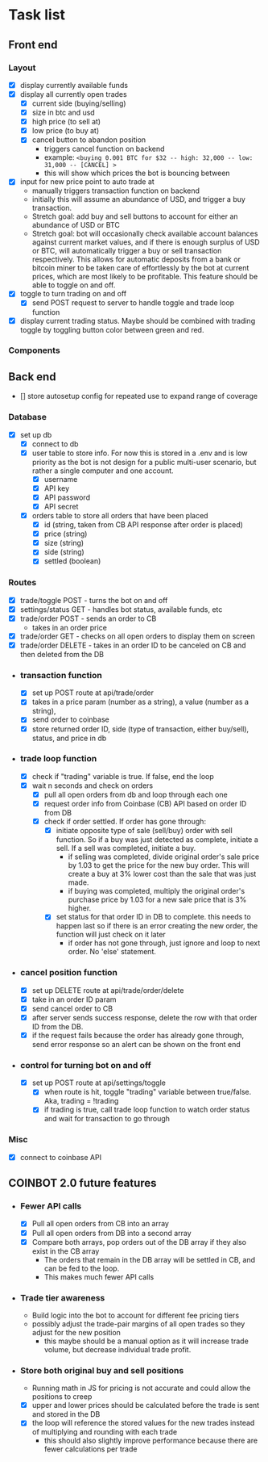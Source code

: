 # Task list

## Front end

### Layout

- [x] display currently available funds
- [x] display all currently open trades
  - [x] current side (buying/selling)
  - [x] size in btc and usd
  - [x] high price (to sell at)
  - [x] low price (to buy at)
  - [x] cancel button to abandon position
    - triggers cancel function on backend
    - example: `<buying 0.001 BTC for $32 -- high: 32,000 -- low: 31,000 -- [CANCEL] >`
    - this will show which prices the bot is bouncing between
- [x] input for new price point to auto trade at
  - manually triggers transaction function on backend
  - initially this will assume an abundance of USD, and trigger a buy transaction.
  - Stretch goal: add buy and sell buttons to account for either an abundance of USD or BTC
  - Stretch goal: bot will occasionally check available account balances against current market values, and if there is enough surplus of USD or BTC, will automatically trigger a buy or sell transaction respectively. This allows for automatic deposits from a bank or bitcoin miner to be taken care of effortlessly by the bot at current prices, which are most likely to be profitable. This feature should be able to toggle on and off.
- [x] toggle to turn trading on and off
  - [x] send POST request to server to handle toggle and trade loop function
- [x] display current trading status. Maybe should be combined with trading toggle by toggling button color between green and red.

### Components

## Back end

- [] store autosetup config for repeated use to expand range of coverage

### Database

- [x] set up db
  - [x] connect to db
  - [x] user table to store info. For now this is stored in a .env and is low priority as the bot is not design for a public multi-user scenario, but rather a single computer and one account.
    - [x] username
    - [x] API key
    - [x] API password
    - [x] API secret
  - [x] orders table to store all orders that have been placed
    - [x] id (string, taken from CB API response after order is placed)
    - [x] price (string)
    - [x] size (string)
    - [x] side (string)
    - [x] settled (boolean)

### Routes

- [x] trade/toggle POST - turns the bot on and off
- [x] settings/status GET - handles bot status, available funds, etc
- [x] trade/order POST - sends an order to CB
  - takes in an order price
- [x] trade/order GET - checks on all open orders to display them on screen
- [x] trade/order DELETE - takes in an order ID to be canceled on CB and then deleted from the DB

- ### transaction function

  - [x] set up POST route at api/trade/order
  - [x] takes in a price param (number as a string), a value (number as a string),
  - [x] send order to coinbase
  - [x] store returned order ID, side (type of transaction, either buy/sell), status, and price in db

- ### trade loop function

  - [x] check if "trading" variable is true. If false, end the loop
  - [x] wait n seconds and check on orders
    - [x] pull all open orders from db and loop through each one
    - [x] request order info from Coinbase (CB) API based on order ID from DB
    - [x] check if order settled. If order has gone through:
      - [x] initiate opposite type of sale (sell/buy) order with sell function. So if a buy was just detected as complete, initiate a sell. If a sell was completed, initiate a buy.
        - if selling was completed, divide original order's sale price by 1.03 to get the price for the new buy order. This will create a buy at 3% lower cost than the sale that was just made.
        - if buying was completed, multiply the original order's purchase price by 1.03 for a new sale price that is 3% higher.
      - [x] set status for that order ID in DB to complete. this needs to happen last so if there is an error creating the new order, the function will just check on it later
        - if order has not gone through, just ignore and loop to next order. No 'else' statement.

- ### cancel position function

  - [x] set up DELETE route at api/trade/order/delete
  - [x] take in an order ID param
  - [x] send cancel order to CB
  - [x] after server sends success response, delete the row with that order ID from the DB.
  - [x] if the request fails because the order has already gone through, send error response so an alert can be shown on the front end

- ### control for turning bot on and off

  - [x] set up POST route at api/settings/toggle
    - [x] when route is hit, toggle "trading" variable between true/false. Aka, trading = !trading
    - [x] if trading is true, call trade loop function to watch order status and wait for transaction to go through

### Misc

- [x] connect to coinbase API

## COINBOT 2.0 future features

- ### Fewer API calls

  - [x] Pull all open orders from CB into an array
  - [x] Pull all open orders from DB into a second array
  - [x] Compare both arrays, pop orders out of the DB array if they also exist in the CB array
    - The orders that remain in the DB array will be settled in CB, and can be fed to the loop.
    - This makes much fewer API calls

- ### Trade tier awareness

  - Build logic into the bot to account for different fee pricing tiers
  - possibly adjust the trade-pair margins of all open trades so they adjust for the new position
    - this maybe should be a manual option as it will increase trade volume, but decrease individual trade profit.

- ### Store both original buy and sell positions

  - Running math in JS for pricing is not accurate and could allow the positions to creep
  - [x] upper and lower prices should be calculated before the trade is sent and stored in the DB
  - [x] the loop will reference the stored values for the new trades instead of multiplying and rounding with each trade
    - this should also slightly improve performance because there are fewer calculations per trade
